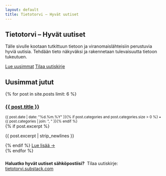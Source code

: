 ```yaml
---
layout: default
title: Tietotorvi – Hyvät uutiset
---
```


<!-- HERO -->
<section class="hero hero--with-illustration">
  <div class="wrap">
    <div class="hero_content">
      <h1>Tietotorvi – Hyvät uutiset</h1>
      <p>Tälle sivulle kootaan tutkittuun tietoon ja viranomaislähteisiin perustuvia hyviä uutisia. Tehdään tieto näkyväksi ja rakennetaan tulevaisuutta tietoon tukeutuen.</p>
      <div class="hero_cta">
        <a class="btn" href="/uutiset/">Lue uusimmat</a>
        <a class="btn btn-ghost" href="https://tietotorvi.substack.com" target="_blank" rel="noopener">Tilaa uutiskirje</a>
      </div>
    </div>
  </div>
</section>

<!-- UUSIMMAT -->
<section class="wrap" style="margin-top: 24px;">
  <h2 class="section-title">Uusimmat jutut</h2>
  <div class="post-grid">
  {% for post in site.posts limit: 6 %}
    <article class="article-card">
      <h3><a href="{{ post.url | prepend: site.baseurl }}">{{ post.title }}</a></h3>
      <div class="article-meta">
        <small>{{ post.date | date: "%d.%m.%Y" }}{% if post.categories and post.categories.size > 0 %} • {{ post.categories | join: ", " }}{% endif %}</small>
      </div>
      {% if post.excerpt %}<p>{{ post.excerpt | strip_newlines }}</p>{% endif %}
      <a class="readmore" href="{{ post.url | prepend: site.baseurl }}">Lue lisää →</a>
    </article>
  {% endfor %}
  </div>
</section>

<!-- TILAUSLAATIKKO -->
<section class="wrap" style="margin-top: 24px;">
  <div class="info">
    <strong>Haluatko hyvät uutiset sähköpostiisi?</strong>
    &nbsp;Tilaa uutiskirje: <a href="https://tietotorvi.substack.com" target="_blank" rel="noopener">tietotorvi.substack.com</a>
  </div>
</section>
